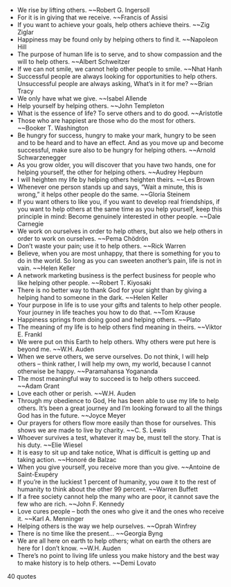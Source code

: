  - We rise by lifting others. ~~Robert G. Ingersoll
 - For it is in giving that we receive. ~~Francis of Assisi
 - If you want to achieve your goals, help others achieve theirs. ~~Zig Ziglar
 - Happiness may be found only by helping others to find it. ~~Napoleon Hill
 - The purpose of human life is to serve, and to show compassion and the will to help others. ~~Albert Schweitzer
 - If we can not smile, we cannot help other people to smile. ~~Nhat Hanh
 - Successful people are always looking for opportunities to help others. Unsuccessful people are always asking, What’s in it for me? ~~Brian Tracy
 - We only have what we give. ~~Isabel Allende
 - Help yourself by helping others. ~~John Templeton
 - What is the essence of life? To serve others and to do good. ~~Aristotle
 - Those who are happiest are those who do the most for others. ~~Booker T. Washington
 - Be hungry for success, hungry to make your mark, hungry to be seen and to be heard and to have an effect. And as you move up and become successful, make sure also to be hungry for helping others. ~~Arnold Schwarzenegger
 - As you grow older, you will discover that you have two hands, one for helping yourself, the other for helping others. ~~Audrey Hepburn
 - I will heighten my life by helping others heighten theirs. ~~Les Brown
 - Whenever one person stands up and says, “Wait a minute, this is wrong,” it helps other people do the same. ~~Gloria Steinem
 - If you want others to like you, if you want to develop real friendships, if you want to help others at the same time as you help yourself, keep this principle in mind: Become genuinely interested in other people. ~~Dale Carnegie
 - We work on ourselves in order to help others, but also we help others in order to work on ourselves. ~~Pema Chödrön
 - Don’t waste your pain; use it to help others. ~~Rick Warren
 - Believe, when you are most unhappy, that there is something for you to do in the world. So long as you can sweeten another’s pain, life is not in vain. ~~Helen Keller
 - A network marketing business is the perfect business for people who like helping other people. ~~Robert T. Kiyosaki
 - There is no better way to thank God for your sight than by giving a helping hand to someone in the dark. ~~Helen Keller
 - Your purpose in life is to use your gifts and talents to help other people. Your journey in life teaches you how to do that. ~~Tom Krause
 - Happiness springs from doing good and helping others. ~~Plato
 - The meaning of my life is to help others find meaning in theirs. ~~Viktor E. Frankl
 - We were put on this Earth to help others. Why others were put here is beyond me. ~~W.H. Auden
 - When we serve others, we serve ourselves. Do not think, I will help others – think rather, I will help my own, my world, because I cannot otherwise be happy. ~~Paramahansa Yogananda
 - The most meaningful way to succeed is to help others succeed. ~~Adam Grant
 - Love each other or perish. ~~W.H. Auden
 - Through my obedience to God, He has been able to use my life to help others. It’s been a great journey and I’m looking forward to all the things God has in the future. ~~Joyce Meyer
 - Our prayers for others flow more easily than those for ourselves. This shows we are made to live by charity. ~~C. S. Lewis
 - Whoever survives a test, whatever it may be, must tell the story. That is his duty. ~~Elie Wiesel
 - It is easy to sit up and take notice, What is difficult is getting up and taking action. ~~Honoré de Balzac
 - When you give yourself, you receive more than you give. ~~Antoine de Saint-Exupéry
 - If you’re in the luckiest 1 percent of humanity, you owe it to the rest of humanity to think about the other 99 percent. ~~Warren Buffett
 - If a free society cannot help the many who are poor, it cannot save the few who are rich. ~~John F. Kennedy
 - Love cures people – both the ones who give it and the ones who receive it. ~~Karl A. Menninger
 - Helping others is the way we help ourselves. ~~Oprah Winfrey
 - There is no time like the present... ~~Georgia Byng
 - We are all here on earth to help others; what on earth the others are here for I don’t know. ~~W.H. Auden
 - There’s no point to living life unless you make history and the best way to make history is to help others. ~~Demi Lovato

40 quotes
